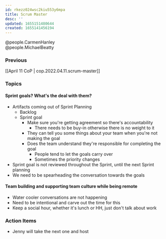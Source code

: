 ```yaml
---
id: rkezz024wsc2kiu553y6mpa
title: Scrum Master
desc: ''
updated: 1655151480644
created: 1655141456194
---
```


@people.CarmenHanley  
@people.MichaelBeatty

### Previous

[[April 11 CoP | cop.2022.04.11.scrum-master]]

### Topics

#### Sprint goals? What's the deal with them?

- Artifacts coming out of Sprint Planning
  - Backlog
  - Sprint goal
    - Make sure you're getting agreement so there's accountability
      - There needs to be buy-in otherwise there is no weight to it
    - They can tell you some things about your team when you're not making the goal
    - Does the team understand they're responsible for completing the goal
      - People tend to let the goals carry over
      - Sometimes the priority changes
- Sprint goal is not reviewed throughout the Sprint, until the next Sprint planning
- We need to be spearheading the conversation towards the goals

#### Team building and supporting team culture while being remote

- Water cooler conversations are not happening
- Need to be intentional and carve out the time for this
- Keep a social hour, whether it's lunch or HH, just don't talk about work

### Action Items

- Jenny will take the next one and host

